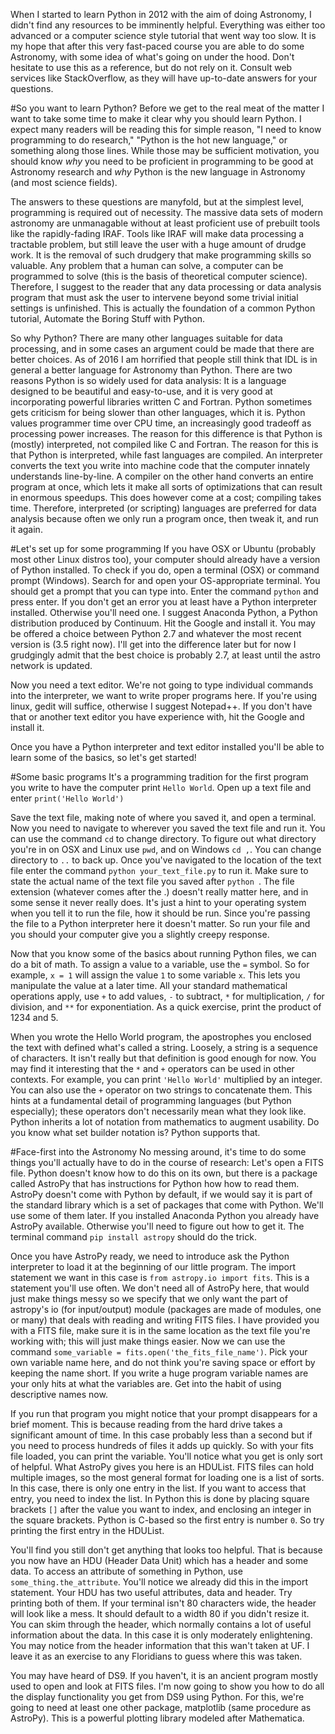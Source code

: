 When I started to learn Python in 2012 with the aim of doing Astronomy, I didn't find any resources to be imminently helpful. Everything was either too advanced or a computer science style tutorial that went way too slow. It is my hope that after this very fast-paced course you are able to do some Astronomy, with some idea of what's going on under the hood. Don't hesitate to use this as a reference, but do not rely on it. Consult web services like StackOverflow, as they will have up-to-date answers for your questions.

#So you want to learn Python?
Before we get to the real meat of the matter I want to take some time to make it clear why you should learn Python. I expect many readers will be reading this for simple reason, "I need to know programming to do research," "Python is the hot new language," or something along those lines. While those may be sufficient motivation, you should know _why_ you need to be proficient in programming to be good at Astronomy research and _why_ Python is the new language in Astronomy (and most science fields).

The answers to these questions are manyfold, but at the simplest level, programming is required out of necessity. The massive data sets of modern astronomy are unmanagable without at least proficient use of prebuilt tools like the rapidly-fading IRAF. Tools like IRAF will make data processing a tractable problem, but still leave the user with a huge amount of drudge work. It is the removal of such drudgery that make programming skills so valuable. Any problem that a human can solve, a computer can be programmed to solve (this is the basis of theoretical computer science). Therefore, I suggest to the reader that any data processing or data analysis program that must ask the user to intervene beyond some trivial initial settings is unfinished. This is actually the foundation of a common Python tutorial, Automate the Boring Stuff with Python.

So why Python? There are many other languages suitable for data processing, and in some cases an argument could be made that there are better choices. As of 2016 I am horrified that people still think that IDL is in general a better language for Astronomy than Python. There are two reasons Python is so widely used for data analysis: It is a language designed to be beautiful and easy-to-use, and it is very good at incorporating powerful libraries written C and Fortran.
Python sometimes gets criticism for being slower than other languages, which it is. Python values programmer time over CPU time, an increasingly good tradeoff as processing power increases. The reason for this difference is that Python is (mostly) interpreted, not compiled like C and Fortran. The reason for this is that Python is interpreted, while fast languages are compiled. An interpreter converts the text you write into machine code that the computer innately understands line-by-line. A compiler on the other hand converts an entire program at once, which lets it make all sorts of optimizations that can result in enormous speedups. This does however come at a cost; compiling takes time. Therefore, interpreted (or scripting) languages are preferred for data analysis because often we only run a program once, then tweak it, and run it again.

#Let's set up for some programming
If you have OSX or Ubuntu (probably most other Linux distros too), your computer should already have a version of Python installed. To check if you do, open a terminal (OSX) or command prompt (Windows). Search for and open your OS-appropriate terminal. You should get a prompt that you can type into. Enter the command `python` and press enter. If you don't get an error you at least have a Python interpreter installed. Otherwise you'll need one. I suggest Anaconda Python, a Python distribution produced by Continuum. Hit the Google and install it. You may be offered a choice between Python 2.7 and whatever the most recent version is (3.5 right now). I'll get into the difference later but for now I grudgingly admit that the best choice is probably 2.7, at least until the astro network is updated.

Now you need a text editor. We're not going to type individual commands into the interpreter, we want to write proper programs here. If you're using linux, gedit will suffice, otherwise I suggest Notepad++. If you don't have that or another text editor you have experience with, hit the Google and install it.

Once you have a Python interpreter and text editor installed you'll be able to learn some of the basics, so let's get started!

#Some basic programs
It's a programming tradition for the first program you write to have the computer print `Hello World`. Open up a text file and enter
`print('Hello World')`

Save the text file, making note of where you saved it, and open a terminal. Now you need to navigate to wherever you saved the text file and run it. You can use the command `cd` to change directory. To figure out what directory you're in on OSX and Linux use `pwd`, and on Windows `cd ,`. You can change directory to `..` to back up. Once you've navigated to the location of the text file enter the command `python your_text_file.py` to run it. Make sure to state the actual name of the text file you saved after `python `. The file extension (whatever comes after the .) doesn't really matter here, and in some sense it never really does. It's just a hint to your operating system when you tell it to run the file, how it should be run. Since you're passing the file to a Python interpreter here it doesn't matter. So run your file and you should your computer give you a slightly creepy response.

Now that you know some of the basics about running Python files, we can do a bit of math. To assign a value to a variable, use the `=` symbol. So for example, `x = 1` will assign the value `1` to some variable `x`. This lets you manipulate the value at a later time. All your standard mathematical operations apply, use `+` to add values, `-` to subtract, `*` for multiplication, `/` for division, and `**` for exponentiation. As a quick exercise, print the product of 1234 and 5.

When you wrote the Hello World program, the apostrophes you enclosed the text with defined what's called a string. Loosely, a string is a sequence of characters. It isn't really but that definition is good enough for now. You may find it interesting that the `*` and `+` operators can be used in other contexts. For example, you can print `'Hello World'` multiplied by an integer. You can also use the `+` operator on two strings to concatenate them. This hints at a fundamental detail of programming languages (but Python especially); these operators don't necessarily mean what they look like. Python inherits a lot of notation from mathematics to augment usability. Do you know what set builder notation is? Python supports that.

#Face-first into the Astronomy
No messing around, it's time to do some things you'll actually have to do in the course of research: Let's open a FITS file. Python doesn't know how to do this on its own, but there is a package called AstroPy that has instructions for Python how how to read them. AstroPy doesn't come with Python by default, if we would say it is part of the standard library which is a set of packages that come with Python. We'll use some of  them later. If you installed Anaconda Python you already have AstroPy available. Otherwise you'll need to figure out how to get it. The terminal command `pip install astropy` should do the trick.

Once you have AstroPy ready, we need to introduce ask the Python interpreter to load it at the beginning of our little program. The import statement we want in this case is `from astropy.io import fits`. This is a statement you'll use often. We don't need all of AstroPy here, that would just make things messy so we specify that we only want the part of astropy's io (for input/output) module (packages are made of modules, one or many) that deals with reading and writing FITS files. I have provided you with a FITS file, make sure it is in the same location as the text file you're working with; this will just make things easier. Now we can use the command `some_variable = fits.open('the_fits_file_name')`. Pick your own variable name here, and do not think you're saving space or effort by keeping the name short. If you write a huge program variable names are your only hits at what the variables are. Get into the habit of using descriptive names now.

If you run that program you might notice that your prompt disappears for a brief moment. This is because reading from the hard drive takes a significant amount of time. In this case probably less than a second but if you need to process hundreds of files it adds up quickly. So with your fits file loaded, you can print the variable. You'll notice what you get is only sort of helpful. What AstroPy gives you here is an HDUList. FITS files can hold multiple images, so the most general format for loading one is a list of sorts. In this case, there is only one entry in the list. If you want to access that entry, you need to index the list. In Python this is done by placing square brackets `[]` after the value you want to index, and enclosing an integer in the square brackets. Python is C-based so the first entry is number `0`. So try printing the first entry in the HDUList.

You'll find you still don't get anything that looks too helpful. That is because you now have an HDU (Header Data Unit) which has a header and some data. To access an attribute of something in Python, use `some_thing.the_attribute`. You'll notice we already did this in the import statement. Your HDU has two useful attributes, data and header. Try printing both of them. If your terminal isn't 80 characters wide, the header will look like a mess. It should default to a width 80 if you didn't resize it. You can skim through the header, which normally contains a lot of useful information about the data. In this case it is only moderately enlightening. You may notice from the header information that this wan't taken at UF. I leave it as an exercise to any Floridians to guess where this was taken.

You may have heard of DS9. If you haven't, it is an ancient program mostly used to open and look at FITS files. I'm now going to show you how to do all the display functionality you get from DS9 using Python. For this, we're going to need at least one other package, matplotlib (same procedure as AstroPy). This is a powerful plotting library modeled after Mathematica.